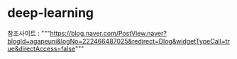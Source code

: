 # deep-learning


참조사이트 : """https://blog.naver.com/PostView.naver?blogId=agapeuni&logNo=222466487025&redirect=Dlog&widgetTypeCall=true&directAccess=false"""
